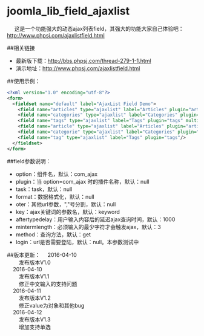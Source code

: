 # joomla_lib_field_ajaxlist
&nbsp;&nbsp;&nbsp;&nbsp; 这是一个功能强大的动态ajax列表field，其强大的功能大家自己体验吧：http://www.phpsj.com/ajaxlistfield.html

##相关链接
* 最新版下载：http://bbs.phpsj.com/thread-279-1-1.html
* 演示地址：http://www.phpsj.com/ajaxlistfield.html

##使用示例：
```xml
<?xml version="1.0" encoding="utf-8"?>
<form> 
  <fieldset name="default" label="AjaxList Field Demo"> 
    <field name="articles" type="ajaxlist" label="Articles" plugin="articles" multiple="true"/>  
    <field name="categories" type="ajaxlist" label="Categories" plugin="categories" multiple="true"/>  
    <field name="tags" type="ajaxlist" label="Tags" plugin="tags" multiple="true"/> 
    <field name="article" type="ajaxlist" label="Articles" plugin="articles"/> 
    <field name="categorie" type="ajaxlist" label="Categories" plugin="categories"/> 
    <field name="tag" type="ajaxlist" label="Tags" plugin="tags"/> 
  </fieldset> 
</form>
```

##field参数说明：
* option：组件名，默认：com_ajax
* plugin：当 option=com_ajax 时的插件名称，默认：null
* task：task，默认：null
* format：数据格式化，默认：null
* oter：其他url参数，","号分割，默认：null
* key：ajax关键词的参数名，默认：keyword
* aftertypedelay：用户输入内容后的延迟ajax查询时间，默认：1000
* mintermlength：必须输入的最少字符才会触发ajax，默认：3
* method：查询方法，默认：get
* login：url是否需要登陆，默认：null。本参数测试中

##版本更新：
&nbsp;&nbsp;&nbsp;&nbsp;2016-04-10 <br>
&nbsp;&nbsp;&nbsp;&nbsp;&nbsp;&nbsp;&nbsp;&nbsp;发布版本V1.0 <br>
&nbsp;&nbsp;&nbsp;&nbsp;2016-04-10 <br>
&nbsp;&nbsp;&nbsp;&nbsp;&nbsp;&nbsp;&nbsp;&nbsp;发布版本V1.1 <br>
&nbsp;&nbsp;&nbsp;&nbsp;&nbsp;&nbsp;&nbsp;&nbsp;修正中文输入的支持问题 <br>
&nbsp;&nbsp;&nbsp;&nbsp;2016-04-11 <br>
&nbsp;&nbsp;&nbsp;&nbsp;&nbsp;&nbsp;&nbsp;&nbsp;发布版本V1.2 <br>
&nbsp;&nbsp;&nbsp;&nbsp;&nbsp;&nbsp;&nbsp;&nbsp;修正value为对象和其他bug <br>
&nbsp;&nbsp;&nbsp;&nbsp;2016-04-12 <br>
&nbsp;&nbsp;&nbsp;&nbsp;&nbsp;&nbsp;&nbsp;&nbsp;发布版本V1.3 <br>
&nbsp;&nbsp;&nbsp;&nbsp;&nbsp;&nbsp;&nbsp;&nbsp;增加支持单选 <br>